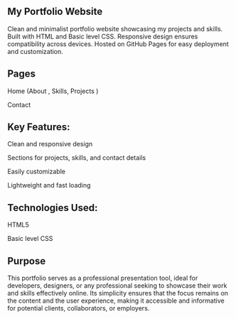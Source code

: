 ## My Portfolio Website
Clean and minimalist portfolio website showcasing my projects and skills. Built with HTML and Basic level CSS. Responsive design ensures compatibility across devices. Hosted on GitHub Pages for easy deployment and customization.

## Pages 
Home (About , Skills, Projects )

Contact

## Key Features:

  Clean and responsive design

  Sections for projects, skills, and contact details

  Easily customizable 

  Lightweight and fast loading

## Technologies Used:

  HTML5

  Basic level CSS

  ## Purpose
  This portfolio serves as a professional presentation tool, ideal for developers, designers, or any professional seeking to showcase their work and skills effectively online. Its simplicity ensures that the focus remains on the content and the user experience, making it accessible and informative for potential clients, collaborators, or employers.
